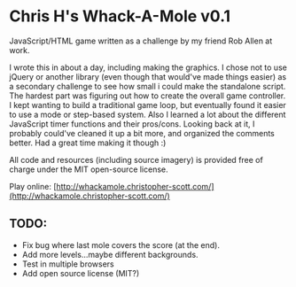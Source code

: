 Chris H's Whack-A-Mole v0.1
===========================

JavaScript/HTML game written as a challenge by my friend Rob Allen at work.

I wrote this in about a day, including making the graphics. I chose not to use jQuery or another library (even though that would've made things easier) as a secondary challenge to see how small i could make the standalone script. The hardest part was figuring out how to create the overall game controller. I kept wanting to build a traditional game loop, but eventually found it easier to use a mode or step-based system. Also I learned a lot about the different JavaScript timer functions and their pros/cons. Looking back at it, I probably could've cleaned it up a bit more, and organized the comments better. Had a great time making it though :)

All code and resources (including source imagery) is provided free of charge under the MIT open-source license.

Play online: [http://whackamole.christopher-scott.com/](http://whackamole.christopher-scott.com/)

TODO:
-----

- Fix bug where last mole covers the score (at the end).
- Add more levels...maybe different backgrounds.
- Test in multiple browsers
- Add open source license (MIT?)